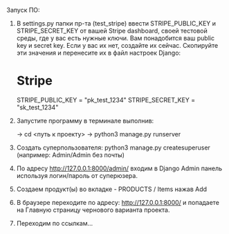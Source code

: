 Запуск ПО:

1. В settings.py папки пр-та (test_stripe) ввести STRIPE_PUBLIC_KEY и STRIPE_SECRET_KEY от вашей Stripe dashboard, своей тестовой среды, где у вас есть нужные ключи. Вам понадобится ваш public key и secret key. Если у вас их нет, создайте их сейчас. Скопируйте эти значения и перенесите их в файл настроек Django: 

    # Stripe

    STRIPE_PUBLIC_KEY = "pk_test_1234"
    STRIPE_SECRET_KEY = "sk_test_1234"

2. Запустите программу в терминале выполнив:

    -> cd <путь к проекту>
    -> python3 manage.py runserver

3. Создать суперпользователя: python3 manage.py createsuperuser (например: Admin/Admin без почты)

4. По адресу http://127.0.0.1:8000/admin/ входим в Django Admin панель используя логин/пароль от суперюзера.

5. Создаем продукт(ы) во вкладке - PRODUCTS / Items нажав Add

6. В браузере переходите по адресу: http://127.0.0.1:8000/ и попадаете на Главную страницу чернового варианта проекта.

7. Переходим по ссылкам...
